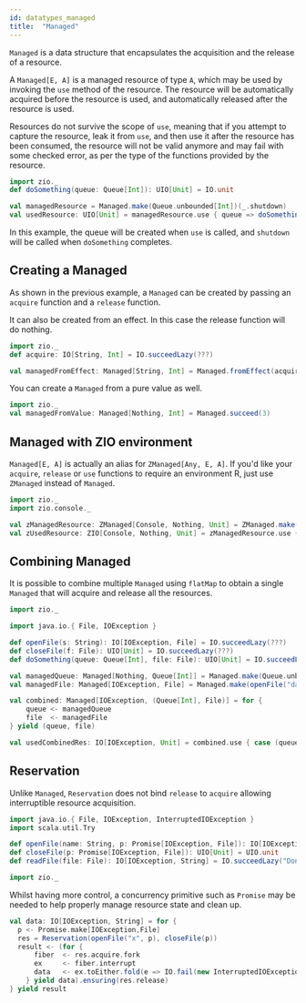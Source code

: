 ```yaml
---
id: datatypes_managed
title:  "Managed"
---
```


`Managed` is a data structure that encapsulates the acquisition and the release of a resource.

A `Managed[E, A]` is a managed resource of type `A`, which may be used by invoking the `use` method of the resource. The resource will be automatically acquired before the resource is used, and automatically released after the resource is used.

Resources do not survive the scope of `use`, meaning that if you attempt to capture the resource, leak it from `use`, and then use it after the resource has been consumed, the resource will not be valid anymore and may fail with some checked error, as per the type of the functions provided by the resource.

```scala mdoc:silent
import zio._
def doSomething(queue: Queue[Int]): UIO[Unit] = IO.unit

val managedResource = Managed.make(Queue.unbounded[Int])(_.shutdown)
val usedResource: UIO[Unit] = managedResource.use { queue => doSomething(queue) }
```

In this example, the queue will be created when `use` is called, and `shutdown` will be called when `doSomething` completes.

## Creating a Managed

As shown in the previous example, a `Managed` can be created by passing an `acquire` function and a `release` function.

It can also be created from an effect. In this case the release function will do nothing.
```scala mdoc:silent
import zio._
def acquire: IO[String, Int] = IO.succeedLazy(???)

val managedFromEffect: Managed[String, Int] = Managed.fromEffect(acquire)
```

You can create a `Managed` from a pure value as well.
```scala mdoc:silent
import zio._
val managedFromValue: Managed[Nothing, Int] = Managed.succeed(3)
```

## Managed with ZIO environment

`Managed[E, A]` is actually an alias for `ZManaged[Any, E, A]`. If you'd like your `acquire`, `release` or `use` functions to require an environment R, just use `ZManaged` instead of `Managed`.

```scala mdoc:silent
import zio._
import zio.console._

val zManagedResource: ZManaged[Console, Nothing, Unit] = ZManaged.make(console.putStrLn("acquiring"))(_ => console.putStrLn("releasing"))
val zUsedResource: ZIO[Console, Nothing, Unit] = zManagedResource.use { _ => console.putStrLn("running") }
```

## Combining Managed

It is possible to combine multiple `Managed` using `flatMap` to obtain a single `Managed` that will acquire and release all the resources.

```scala mdoc:silent
import zio._
```

```scala mdoc:invisible
import java.io.{ File, IOException }

def openFile(s: String): IO[IOException, File] = IO.succeedLazy(???)
def closeFile(f: File): UIO[Unit] = IO.succeedLazy(???)
def doSomething(queue: Queue[Int], file: File): UIO[Unit] = IO.succeedLazy(???)
```

```scala mdoc:silent
val managedQueue: Managed[Nothing, Queue[Int]] = Managed.make(Queue.unbounded[Int])(_.shutdown)
val managedFile: Managed[IOException, File] = Managed.make(openFile("data.json"))(closeFile)

val combined: Managed[IOException, (Queue[Int], File)] = for {
    queue <- managedQueue
    file  <- managedFile
} yield (queue, file)

val usedCombinedRes: IO[IOException, Unit] = combined.use { case (queue, file) => doSomething(queue, file) }

```

## Reservation

Unlike `Managed`, `Reservation` does not bind `release` to `acquire` allowing interruptible resource acquisition. 

```scala mdoc:invisible
import java.io.{ File, IOException, InterruptedIOException }
import scala.util.Try

def openFile(name: String, p: Promise[IOException, File]): IO[IOException, File] = UIO.succeedLazy(new File(name))
def closeFile(p: Promise[IOException, File]): UIO[Unit] = UIO.unit
def readFile(file: File): IO[IOException, String] = IO.succeedLazy("Don't forget to clean up!")
```

```scala mdoc:silent
import zio._
```

Whilst having more control, a concurrency primitive such as `Promise` may be needed to help properly manage resource state and clean up.

```scala mdoc:silent
val data: IO[IOException, String] = for {
  p <- Promise.make[IOException,File]
  res = Reservation(openFile("x", p), closeFile(p))
  result <- (for {
      fiber  <- res.acquire.fork
      ex     <- fiber.interrupt
      data   <- ex.toEither.fold(e => IO.fail(new InterruptedIOException("Stop!")), file => readFile(file))
    } yield data).ensuring(res.release)
} yield result
```
